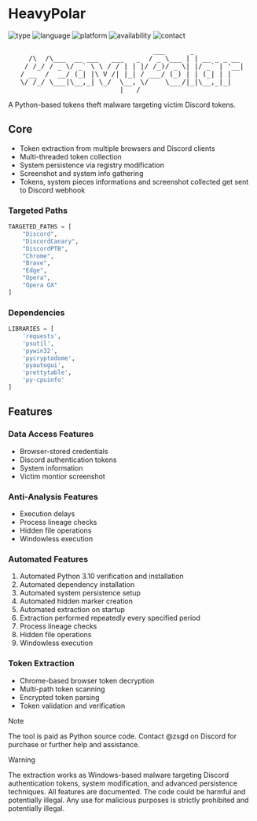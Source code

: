 # HeavyPolar

![type](https://img.shields.io/badge/Type-Malware-red)
![language](https://img.shields.io/badge/Language-Python%203.10-3776AB?style=flat&logo=python&logoColor=white)
![platform](https://img.shields.io/badge/Platform-Windows-0078D6?style=flat&logo=windows&logoColor=white)
![availability](https://img.shields.io/badge/Availability-PAID-white)
![contact](https://img.shields.io/badge/Discord-@zsgd-5865F2?style=flat&logo=discord&logoColor=white)

<pre align="center">
                                ___      _            
  /\  /\___  __ ___   ___   _  / _ \___ | | __ _ _ __ 
 / /_/ / _ \/ _` \ \ / / | | |/ /_)/ _ \| |/ _` | '__|
/ __  /  __/ (_| |\ V /| |_| / ___/ (_) | | (_| | |   
\/ /_/ \___|\__,_| \_/  \__, \/    \___/|_|\__,_|_|   
                        |___/                         
</pre>

A Python-based tokens theft malware targeting victim Discord tokens.

## Core
- Token extraction from multiple browsers and Discord clients
- Multi-threaded token collection
- System persistence via registry modification
- Screenshot and system info gathering
- Tokens, system pieces informations and screenshot collected get sent to Discord webhook

### Targeted Paths
```python
TARGETED_PATHS = [
    "Discord",
    "DiscordCanary",
    "DiscordPTB",
    "Chrome",
    "Brave",
    "Edge",
    "Opera",
    "Opera GX"
]
```

### Dependencies
```python
LIBRARIES = [
    'requests',
    'psutil',
    'pywin32',
    'pycryptodome',
    'pyautogui',
    'prettytable',
    'py-cpuinfo'
]
```
## Features

### Data Access Features
- Browser-stored credentials
- Discord authentication tokens
- System information
- Victim montior screenshot

### Anti-Analysis Features
- Execution delays
- Process lineage checks
- Hidden file operations
- Windowless execution

### Automated Features
1. Automated Python 3.10 verification and installation
2. Automated dependency installation
3. Automated system persistence setup
4. Automated hidden marker creation
5. Automated extraction on startup
6. Extraction performed repeatedly every specified period
7. Process lineage checks
8. Hidden file operations
9. Windowless execution

### Token Extraction
- Chrome-based browser token decryption
- Multi-path token scanning
- Encrypted token parsing
- Token validation and verification

> [!NOTE]
> The tool is paid as Python source code. Contact @zsgd on Discord for purchase or further help and assistance.

> [!WARNING]
> The extraction works as Windows-based malware targeting Discord authentication tokens, system modification, and advanced persistence techniques. All features are documented. The code could be harmful and potentially illegal. Any use for malicious purposes is strictly prohibited and potentially illegal.
